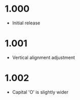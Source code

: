 # 1.000
* Initial release

# 1.001
* Vertical alignment adjustment

# 1.002
* Capital 'O' is slightly wider